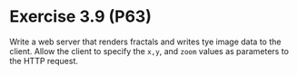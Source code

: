 # Exercise 3.9 (P63)

Write a web server that renders fractals and writes tye image data to the client.
Allow the client to specify the `x,y`, and `zoom` values as parameters to the HTTP request.
